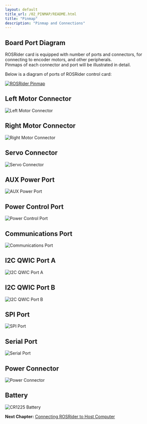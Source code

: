 ```yaml
---
layout: default
title_url: /02_PINMAP/README.html
title: "Pinmap"
description: "Pinmap and Connections"
---
```


## Board Port Diagram

ROSRider card is equipped with number of ports and connectors, for connecting to encoder motors, and other peripherals.  
Pinmaps of each connector and port will be illustrated in detail.  

Below is a diagram of ports of ROSRider control card:  
  
[![ROSRider Pinmap](../images/ROSRider4D_portmap.png)](https://acada.dev/products)

## Left Motor Connector

![Left Motor Connector](../images/dwg/dwg_left_motor.png)

## Right Motor Connector

![Right Motor Connector](../images/dwg/dwg_right_motor.png)

## Servo Connector

![Servo Connector](../images/dwg/dwg_servo.png)

## AUX Power Port

![AUX Power Port](../images/dwg/dwg_power_aux.png)

## Power Control Port

![Power Control Port](../images/dwg/dwg_power_control.png)

## Communications Port

![Communications Port](../images/dwg/dwg_comm.png)

## I2C QWIC Port A

![I2C QWIC Port A](../images/dwg/dwg_qwic_a.png)

## I2C QWIC Port B

![I2C QWIC Port B](../images/dwg/dwg_qwic_b.png)

## SPI Port

![SPI Port](../images/dwg/dwg_spi.png)

## Serial Port

![Serial Port](../images/dwg/dwg_serial.png)

## Power Connector

![Power Connector](../images/dwg/dwg_xt30.png)

## Battery

![CR1225 Battery](../images/dwg/dwg_battery.png)

__Next Chapter:__ [Connecting ROSRider to Host Computer](../03_CONNECT/README.md)